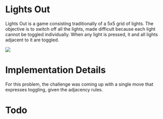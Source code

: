 # Lights Out

Lights Out is a game consisting traditionally of a 5x5 grid of lights. The objective is to switch off all the lights, made difficult because each light cannot be toggled individually. When any light is pressed, it and all lights adjacent to it are toggled. 

![](https://camo.githubusercontent.com/3f8723cc862854e5321ffad1dad07abf4e519e554259938b99625d912f0de75f/687474703a2f2f7777772e6c69676874736f75742e69722f696d616765732f68656c702e676966)

# Implementation Details

For this problem, the challenge was coming up with a single move that expresses toggling, given the adjacency rules.

# Todo